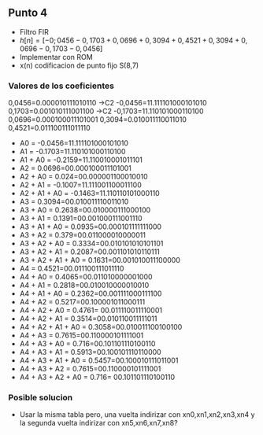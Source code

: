
## Punto 4
- Filtro FIR
- $h[n] = [-0;0456  -0,1703 +0,0696 +0,3094 +0,4521 +0,3094 +0,0696 -0,1703  -0,0456]$
- Implementar con ROM
- x(n) codificacion de punto fijo S(8,7)
### Valores de los coeficientes
0,0456=0.000010111010110 →C2 -0,0456=11.111101000101010
0,1703=0.001010111001100 →C2 -0,1703=11.110101000110100
0,0696=0.000100011101001
0,3094=0.010011110011010
0,4521=0.011100111011110



- A0 = -0.0456=11.111101000101010
- A1 = -0.1703=11.110101000110100
- A1 + A0 = -0.2159=11.110010001011101
- A2 = 0.0696=00.000100011101001
- A2 + A0 = 0.024=00.000001100010010
- A2 + A1 = -0.1007=11.111001100011100
- A2 + A1 + A0 = -0.1463=11.110110101000110
- A3 = 0.3094=00.010011110011010
- A3 + A0 = 0.2638=00.010000111000100
- A3 + A1 = 0.1391=00.001000111001110
- A3 + A1 + A0 = 0.0935=00.000101111111000
- A3 + A2 = 0.379=00.011000010000011
- A3 + A2 + A0 = 0.3334=00.010101010101101
- A3 + A2 + A1 = 0.2087=00.001101010110111
- A3 + A2 + A1 + A0 = 0.1631=00.001010011100000
- A4 = 0.4521=00.011100111011110
- A4 + A0 = 0.4065=00.011010000001000
- A4 + A1 = 0.2818=00.010010000010010
- A4 + A1 + A0 = 0.2362=00.001111000111100
- A4 + A2 = 0.5217=00.100001011000111
- A4 + A2 + A0 = 0.4761= 00.011110011110001
- A4 + A2 + A1 = 0.3514=00.010110011111011
- A4 + A2 + A1 + A0 = 0.3058=00.010011100100100
- A4 + A3 = 0.7615=00.110000101111001
- A4 + A3 + A0 = 0.716=00.101101110100110
- A4 + A3 + A1 = 0.5913=00.100101110110000
- A4 + A3 + A1 + A0 = 0.5457=00.100010111011001
- A4 + A3 + A2 = 0.7615=00.110000101111001
- A4 + A3 + A2 + A0 = 0.716= 00.101101110100110

### Posible solucion
- Usar la misma tabla pero, una vuelta indirizar con xn0,xn1,xn2,xn3,xn4 y la segunda vuelta indirizar con xn5,xn6,xn7,xn8?
